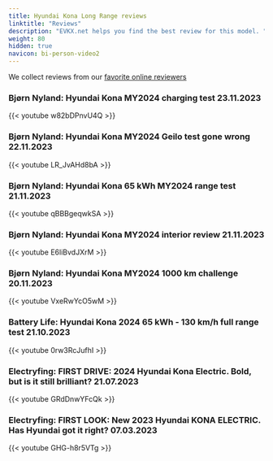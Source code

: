 ```yaml
---
title: Hyundai Kona Long Range reviews
linktitle: "Reviews"
description: "EVKX.net helps you find the best review for this model. "
weight: 80
hidden: true
navicon: bi-person-video2
---
```

We collect reviews from our [favorite online reviewers](/guides/evreviewers/)

### Bjørn Nyland: Hyundai Kona MY2024 charging test 23.11.2023

{{< youtube w82bDPnvU4Q >}}

### Bjørn Nyland: Hyundai Kona MY2024 Geilo test gone wrong 22.11.2023

{{< youtube LR_JvAHd8bA >}}

### Bjørn Nyland: Hyundai Kona 65 kWh MY2024 range test 21.11.2023

{{< youtube qBBBgeqwkSA >}}

### Bjørn Nyland: Hyundai Kona MY2024 interior review 21.11.2023

{{< youtube E6liBvdJXrM >}}

### Bjørn Nyland: Hyundai Kona MY2024 1000 km challenge 20.11.2023

{{< youtube VxeRwYcO5wM >}}

### Battery Life: Hyundai Kona 2024 65 kWh - 130 km/h full range test 21.10.2023

{{< youtube 0rw3RcJufhI >}}

### Electryfing: FIRST DRIVE: 2024 Hyundai Kona Electric. Bold, but is it still brilliant? 21.07.2023

{{< youtube GRdDnwYFcQk >}}

### Electryfing: FIRST LOOK: New 2023 Hyundai KONA ELECTRIC. Has Hyundai got it right? 07.03.2023

{{< youtube GHG-h8r5VTg >}}

